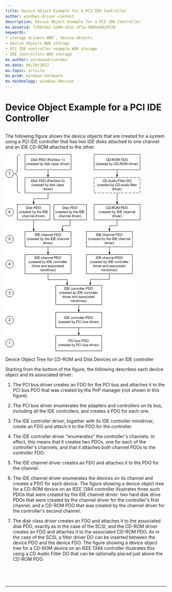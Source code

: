 ```yaml
---
title: Device Object Example for a PCI IDE Controller
author: windows-driver-content
description: Device Object Example for a PCI IDE Controller
ms.assetid: 7cb97da7-1d94-42a1-af3a-9085e68c8f28
keywords:
- storage drivers WDK , device objects
- device objects WDK storage
- PCI IDE controller example WDK storage
- IDE controllers WDK storage
ms.author: windowsdriverdev
ms.date: 04/20/2017
ms.topic: article
ms.prod: windows-hardware
ms.technology: windows-devices
---
```


# Device Object Example for a PCI IDE Controller


## <span id="ddk_device_object_example_for_a_pci_ide_controller_kg"></span><span id="DDK_DEVICE_OBJECT_EXAMPLE_FOR_A_PCI_IDE_CONTROLLER_KG"></span>


The following figure shows the device objects that are created for a system using a PCI IDE controller that has two IDE disks attached to one channel and an IDE CD-ROM attached to the other.

![Device objects that are created for a system using a PCI IDE controller that has two IDE disks attached to one channel and an IDE CD-ROM attached to the other](images/kg201-4.png)

Device Object Tree for CD-ROM and Disk Devices on an IDE controller

Starting from the bottom of the figure, the following describes each device object and its associated driver:

1.  The PCI bus driver creates an FDO for the PCI bus and attaches it to the PCI bus PDO that was created by the PnP manager (not shown in this figure).

2.  The PCI bus driver enumerates the adapters and controllers on its bus, including all the IDE controllers, and creates a PDO for each one.

3.  The IDE controller driver, together with its IDE controller minidriver, create an FDO and attach it to the PDO for the controller.

4.  The IDE controller driver "enumerates" the controller's channels. In effect, this means that it creates two PDOs, one for each of the controller's channels, and that it attaches both channel PDOs to the controller FDO.

5.  The IDE channel driver creates an FDO and attaches it to the PDO for the channel.

6.  The IDE channel driver enumerates the devices on its channel and creates a PDO for each device. The figure showing a device object tree for a CD-ROM device on an IEEE 1394 controller illustrates three such PDOs that were created by the IDE channel driver: two hard disk drive PDOs that were created by the channel driver for the controller's first channel, and a CD-ROM PDO that was created by the channel driver for the controller's second channel.

7.  The disk class driver creates an FDO and attaches it to the associated disk PDO, exactly as in the case of the SCSI, and the CD-ROM driver creates an FDO and attaches it to the associated CD-ROM PDO. As in the case of the SCSI, a filter driver DO can be inserted between the device PDO and the device FDO. The figure showing a device object tree for a CD-ROM device on an IEEE 1394 controller illustrates this using a CD Audio Filter DO that can be optionally placed just above the CD-ROM PDO.

 

 


--------------------


